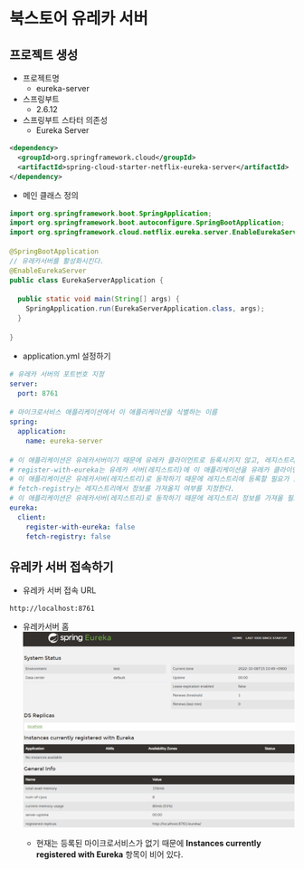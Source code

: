 # 북스토어 유레카 서버

## 프로젝트 생성

- 프로젝트명
  - eureka-server
- 스프링부트
  - 2.6.12
- 스프링부트 스타터 의존성
  - Eureka Server

```xml
<dependency>
  <groupId>org.springframework.cloud</groupId>
  <artifactId>spring-cloud-starter-netflix-eureka-server</artifactId>
</dependency>
```

- 메인 클래스 정의

```java
import org.springframework.boot.SpringApplication;
import org.springframework.boot.autoconfigure.SpringBootApplication;
import org.springframework.cloud.netflix.eureka.server.EnableEurekaServer;

@SpringBootApplication
// 유레카서버를 활성화시킨다.
@EnableEurekaServer
public class EurekaServerApplication {

  public static void main(String[] args) {
    SpringApplication.run(EurekaServerApplication.class, args);
  }

}
```

- application.yml 설정하기

```yml
# 유레카 서버의 포트번호 지정
server:
  port: 8761
  
# 마이크로서비스 애플리케이션에서 이 애플리케이션을 식별하는 이름
spring:
  application:
    name: eureka-server
    
# 이 애플리케이션은 유레카서버이기 때문에 유레카 클라이언트로 등록시키지 않고, 레지스트리 정보를 요청하지 않는다.
# register-with-eureka는 유레카 서버(레지스트리)에 이 애플리케이션을 유레카 클라이언트로 등록할지 여부를 지정한다.
# 이 애플리케이션은 유레카서버(레지스트리)로 동작하기 때문에 레지스트리에 등록할 필요가 없다.
# fetch-registry는 레지스트리에서 정보를 가져올지 여부를 지정한다.
# 이 애플리케이션은 유레카서버(레지스트리)로 동작하기 때문에 레지스트리 정보를 가져올 필요가 없다.
eureka:
  client:
    register-with-eureka: false
    fetch-registry: false
```

## 유레카 서버 접속하기

- 유레카 서버 접속 URL

```text
http://localhost:8761
```

- 유레카서버 홈
![북스토어 유레카 서버 홈](../images/bookstore-eureka-server-home.png)

  - 현재는 등록된 마이크로서비스가 없기 때문에 **Instances currently registered with Eureka** 항목이 비어 있다.
